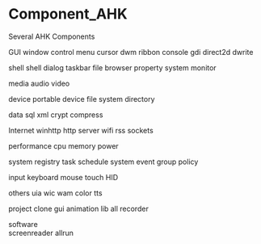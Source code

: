 Component_AHK
=============

Several AHK Components

GUI
  window
  control
  menu
  cursor
  dwm
  ribbon
  console
  gdi
  direct2d
  dwrite
  
shell
  shell
  dialog
  taskbar
  file browser
  property system
  monitor
  
media
  audio
  video

device
  portable device
  file system
  directory
  
data
  sql
  xml
  crypt
  compress
  
Internet
  winhttp
  http server
  wifi
  rss
  sockets
  
performance
  cpu
  memory
  power
  
system
  registry
  task schedule
  system event
  group policy
  
input
  keyboard
  mouse
  touch
  HID
  
others
  uia
  wic
  wam
  color
  tts
  
project
  clone gui
  animation lib
  all recorder
  
software  
  screenreader
  allrun
  
  

